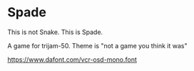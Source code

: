 # Spade
This is not Snake. This is Spade.

A game for trijam-50. Theme is "not a game you think it was"

https://www.dafont.com/vcr-osd-mono.font
